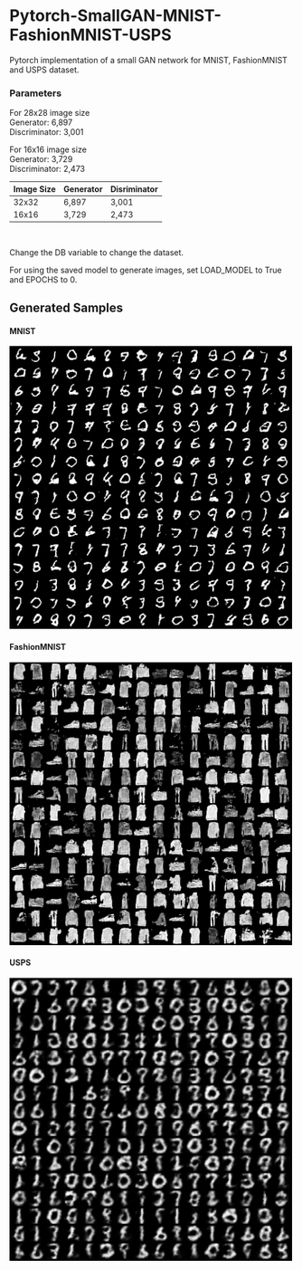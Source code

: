 # Pytorch-SmallGAN-MNIST-FashionMNIST-USPS
Pytorch implementation of a small GAN network for MNIST, FashionMNIST and USPS dataset.

### Parameters
For 28x28 image size<br>
Generator: 6,897<br>
Discriminator: 3,001<br>

For 16x16 image size<br>
Generator: 3,729<br>
Discriminator: 2,473<br>

Image Size | Generator | Disriminator
--- | --- | ---
32x32 | 6,897 | 3,001
16x16 | 3,729 | 2,473

<br>

Change the DB variable to change the dataset.

For using the saved model to generate images, set LOAD_MODEL to True and EPOCHS to 0.


## Generated Samples
#### MNIST
<img src="/Results/MNIST.png" width="500"></img>
#### FashionMNIST
<img src="/Results/FashionMNIST.png" width="500"></img>
#### USPS
<img src="/Results/USPS.png" width="500"></img>
